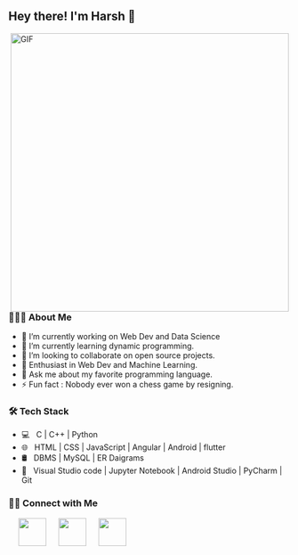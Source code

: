 <h2> Hey there! I'm Harsh 👋 </h2>
<img align="right" alt="GIF" src="https://user-images.githubusercontent.com/75268993/125489367-a55a61cb-e5b0-4a77-9e2f-350bff3744e6.png" width="500"/>
<h3> 👨🏻‍💻 About Me </h3>

- 🔭 I’m currently working on Web Dev and Data Science
- 🌱 I’m currently learning dynamic programming.
- 👯 I’m looking to collaborate on open source projects.
- 🌱 Enthusiast in Web Dev and Machine Learning.
- 💬 Ask me about my favorite programming language.
- ⚡ Fun fact : Nobody ever won a chess game by resigning.

<h3>🛠 Tech Stack</h3>

- 💻 &nbsp; C  | C++ | Python   
- 🌐 &nbsp; HTML | CSS | JavaScript | Angular | Android | flutter
- 🛢 &nbsp; DBMS | MySQL | ER Daigrams
- 🔧 &nbsp; Visual Studio code | Jupyter Notebook | Android Studio | PyCharm | Git            



<h3> 🤝🏻 Connect with Me </h3>
<p>
&emsp; <a href="https://www.linkedin.com/in/harsh-panchal-1a878014a/" target="_blank" rel="noopener noreferrer"><img src="https://img.icons8.com/plasticine/100/000000/linkedin.png" width="50" /></a>
&emsp; <a href="mailto:harsh5chal12345@gmail.com" target="_blank" rel="noopener noreferrer"><img src="https://img.icons8.com/plasticine/100/000000/gmail.png"  width="50" /></a>
&emsp; <a href="https://harsh5chal.github.io/" target="_blank" rel="noopener noreferrer"><img <img src="https://img.icons8.com/plasticine/100/000000/chrome.png" width="50" /></a>
</p>

